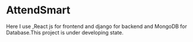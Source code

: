 # AttendSmart
Here I use ,React js for frontend and django for backend and MongoDB for Database.This project is under developing state.
